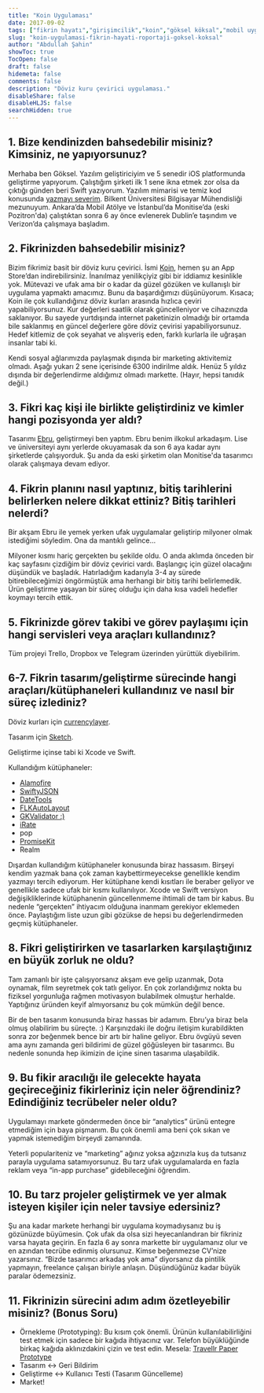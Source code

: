 ```yaml
---
title: "Koin Uygulaması"
date: 2017-09-02
tags: ["fikrin hayatı","girişimcilik","koin","göksel köksal","mobil uygulama"]
slug: "koin-uygulamasi-fikrin-hayati-roportaji-goksel-koksal"
author: "Abdullah Şahin"
showToc: true
TocOpen: false
draft: false
hidemeta: false
comments: false
description: "Döviz kuru çevirici uygulaması."
disableShare: false
disableHLJS: false
searchHidden: true
---
```


## 1. Bize kendinizden bahsedebilir misiniz? Kimsiniz, ne yapıyorsunuz?

Merhaba ben Göksel. Yazılım geliştiriciyim ve 5 senedir iOS platformunda geliştirme yapıyorum. Çalıştığım şirketi ilk 1 sene ikna etmek zor olsa da çıktığı günden beri Swift yazıyorum. Yazılım mimarisi ve temiz kod konusunda [yazmayı severim](https://medium.com/@gokselkoksal). Bilkent Üniversitesi Bilgisayar Mühendisliği mezunuyum. Ankara’da Mobil Atölye ve İstanbul’da Monitise’da (eski Pozitron'da) çalıştıktan sonra 6 ay önce evlenerek Dublin’e taşındım ve Verizon’da çalışmaya başladım.

## 2. Fikrinizden bahsedebilir misiniz?

Bizim fikrimiz basit bir döviz kuru çevirici. İsmi [Koin](https://itunes.apple.com/us/app/koin-simple-currency-converter/id1057039641), hemen şu an App Store’dan indirebilirsiniz. İnanılmaz yenilikçiyiz gibi bir iddiamız kesinlikle yok. Mütevazi ve ufak ama bir o kadar da güzel gözüken ve kullanışlı bir uygulama yapmaktı amacımız. Bunu da başardığımızı düşünüyorum. Kısaca; Koin ile çok kullandığınız döviz kurları arasında hızlıca çeviri yapabiliyorsunuz. Kur değerleri saatlik olarak güncelleniyor ve cihazınızda saklanıyor. Bu sayede yurtdışında internet paketinizin olmadığı bir ortamda bile saklanmış en güncel değerlere göre döviz çevirisi yapabiliyorsunuz. Hedef kitlemiz de çok seyahat ve alışveriş eden, farklı kurlarla ile uğraşan insanlar tabi ki.

Kendi sosyal ağlarımızda paylaşmak dışında bir marketing aktivitemiz olmadı. Aşağı yukarı 2 sene içerisinde 6300 indirilme aldık. Henüz 5 yıldız dışında bir değerlendirme aldığımız olmadı markette. (Hayır, hepsi tanıdık değil.)

## 3. Fikri kaç kişi ile birlikte geliştirdiniz ve kimler hangi pozisyonda yer aldı?

Tasarımı [Ebru](https://dribbble.com/ebruhu), geliştirmeyi ben yaptım. Ebru benim ilkokul arkadaşım. Lise ve üniversiteyi aynı yerlerde okuyamasak da son 6 aya kadar aynı şirketlerde çalışıyorduk. Şu anda da eski şirketim olan Monitise'da tasarımcı olarak çalışmaya devam ediyor.

## 4. Fikrin planını nasıl yaptınız, bitiş tarihlerini belirlerken nelere dikkat ettiniz? Bitiş tarihleri nelerdi?

Bir akşam Ebru ile yemek yerken ufak uygulamalar geliştirip milyoner olmak istediğimi söyledim. Ona da mantıklı gelince…

Milyoner kısmı hariç gerçekten bu şekilde oldu. O anda aklımda önceden bir kaç sayfasını çizdiğim bir döviz çevirici vardı. Başlangıç için güzel olacağını düşündük ve başladık. Hatırladığım kadarıyla 3-4 ay sürede bitirebileceğimizi öngörmüştük ama herhangi bir bitiş tarihi belirlemedik. Ürün geliştirme yaşayan bir süreç olduğu için daha kısa vadeli hedefler koymayı tercih ettik.

## 5. Fikrinizde görev takibi ve görev paylaşımı için hangi servisleri veya araçları kullandınız?

Tüm projeyi Trello, Dropbox ve Telegram üzerinden yürüttük diyebilirim.

## 6-7. Fikrin tasarım/geliştirme sürecinde hangi araçları/kütüphaneleri kullandınız ve nasıl bir süreç izlediniz?

Döviz kurları için [currencylayer](http://www.currencylayer.com).

Tasarım için [Sketch](https://www.sketchapp.com/).

Geliştirme içinse tabi ki Xcode ve Swift.

Kullandığım kütüphaneler:
* [Alamofire](https://github.com/Alamofire/Alamofire)
* [SwiftyJSON](https://github.com/SwiftyJSON/SwiftyJSON)
* [DateTools](https://github.com/MatthewYork/DateTools)
* [FLKAutoLayout](https://github.com/floriankugler/FLKAutoLayout)
* [GKValidator :)](https://github.com/gokselkoksal/GKValidator)
* [iRate](https://github.com/nicklockwood/iRate)
* pop
* [PromiseKit](https://github.com/mxcl/PromiseKit)
* Realm

Dışardan kullandığım kütüphaneler konusunda biraz hassasım. Birşeyi kendim yazmak bana çok zaman kaybettirmeyecekse genellikle kendim yazmayı tercih ediyorum. Her kütüphane kendi kısıtları ile beraber geliyor ve genellikle sadece ufak bir kısmı kullanılıyor. Xcode ve Swift versiyon değişikliklerinde kütüphanenin güncellenmeme ihtimali de tam bir kabus. Bu nedenle “gerçekten” ihtiyacım olduğuna inanmam gerekiyor eklemeden önce. Paylaştığım liste uzun gibi gözükse de hepsi bu değerlendirmeden geçmiş kütüphaneler.

## 8. Fikri geliştirirken ve tasarlarken karşılaştığınız en büyük zorluk ne oldu?

Tam zamanlı bir işte çalışıyorsanız akşam eve gelip uzanmak, Dota oynamak, film seyretmek çok tatlı geliyor. En çok zorlandığımız nokta bu fiziksel yorgunluğa rağmen motivasyon bulabilmek olmuştur herhalde. Yaptığınız üründen keyif almıyorsanız bu çok mümkün değil bence.

Bir de ben tasarım konusunda biraz hassas bir adamım. Ebru’ya biraz bela olmuş olabilirim bu süreçte. :) Karşınızdaki ile doğru iletişim kurabildikten sonra zor beğenmek bence bir artı bir haline geliyor. Ebru övgüyü seven ama aynı zamanda geri bildirimi de güzel göğüsleyen bir tasarımcı. Bu nedenle sonunda hep ikimizin de içine sinen tasarıma ulaşabildik.

## 9. Bu fikir aracılığı ile gelecekte hayata geçireceğiniz fikirleriniz için neler öğrendiniz? Edindiğiniz tecrübeler neler oldu?

Uygulamayı markete göndermeden önce bir “analytics” ürünü entegre etmediğim için baya pişmanım. Bu çok önemli ama beni çok sıkan ve yapmak istemediğim birşeydi zamanında.

Yeterli populariteniz ve “marketing” ağınız yoksa ağzınızla kuş da tutsanız parayla uygulama satamıyorsunuz. Bu tarz ufak uygulamalarda en fazla reklam veya “in-app purchase” gidebileceğini öğrendim.

## 10. Bu tarz projeler geliştirmek ve yer almak isteyen kişiler için neler tavsiye edersiniz?

Şu ana kadar markete herhangi bir uygulama koymadıysanız bu iş gözünüzde büyümesin. Çok ufak da olsa sizi heyecanlandıran bir fikriniz varsa hayata geçirin. En fazla 6 ay sonra markette bir uygulamanız olur ve en azından tecrübe edinmiş olursunuz. Kimse beğenmezse CV’nize yazarsınız. “Bizde tasarımcı arkadaş yok ama” diyorsanız da pintilik yapmayın, freelance çalışan biriyle anlaşın. Düşündüğünüz kadar büyük paralar ödemezsiniz.

## 11. Fikrinizin sürecini adım adım özetleyebilir misiniz? (Bonus Soru)

* Örnekleme (Prototyping): Bu kısım çok önemli. Ürünün kullanılabilirliğini test etmek için sadece bir kağıda ihtiyacınız var. Telefon büyüklüğünde birkaç kağıda aklınızdakini çizin ve test edin. Mesela: [Travellr Paper Prototype](https://www.youtube.com/watch?v=_5FGeSQ7DBU)
* Tasarım <-> Geri Bildirim
* Geliştirme <-> Kullanıcı Testi (Tasarım Güncelleme)
* Market!
